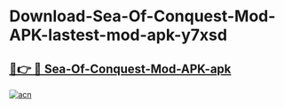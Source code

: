 # Download-Sea-Of-Conquest-Mod-APK-lastest-mod-apk-y7xsd

<h2><a href="https://apkcomod.com?title=Sea-Of-Conquest-Mod-APK">🔗👉 🔴 Sea-Of-Conquest-Mod-APK-apk </a></h2>

[![acn](https://github.com/user-attachments/assets/0f9c940e-d8b0-45ae-aac7-cd30a18b3e1c)](https://apkcomod.com?title=Sea-Of-Conquest-Mod-APK)
